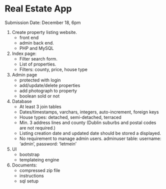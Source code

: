 # Real Estate App

Submission Date: December 18, 6pm

1. Create  property listing website.
    - front end
    - admin back end.
    - PHP and MySQL
2. Index page:
    - Filter search form.
    - List of properties.
    - Filters: county, price, house type
3. Admin page
    - protected with login
    - add/update/delete properties
    - add photograph to property
    - boolean sold or not
4. Database
    - At least 3 join tables
    - Dates/timestamps, varchars, integers, auto-increment, foreign keys
    - House types: detached, semi-detached, terraced
    - Min. 3 address lines and county (Dublin suburbs and postal codes are not required.)
    - Listing creation date and updated date should be stored a displayed.
    - No requirement to manage admin users. adminuser table: username: ‘admin’, password: ‘letmein’
5. UI
    - bootstrap
    - templateing engine
6. Documents:
    - compressed zip file
    - instructions
    - sql setup 